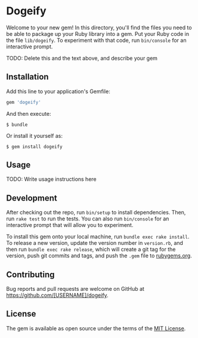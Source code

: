 # Dogeify

Welcome to your new gem! In this directory, you'll find the files you need to be able to package up your Ruby library into a gem. Put your Ruby code in the file `lib/dogeify`. To experiment with that code, run `bin/console` for an interactive prompt.

TODO: Delete this and the text above, and describe your gem

## Installation

Add this line to your application's Gemfile:

```ruby
gem 'dogeify'
```

And then execute:

    $ bundle

Or install it yourself as:

    $ gem install dogeify

## Usage

TODO: Write usage instructions here

## Development

After checking out the repo, run `bin/setup` to install dependencies. Then, run `rake test` to run the tests. You can also run `bin/console` for an interactive prompt that will allow you to experiment.

To install this gem onto your local machine, run `bundle exec rake install`. To release a new version, update the version number in `version.rb`, and then run `bundle exec rake release`, which will create a git tag for the version, push git commits and tags, and push the `.gem` file to [rubygems.org](https://rubygems.org).

## Contributing

Bug reports and pull requests are welcome on GitHub at https://github.com/[USERNAME]/dogeify.


## License

The gem is available as open source under the terms of the [MIT License](http://opensource.org/licenses/MIT).

